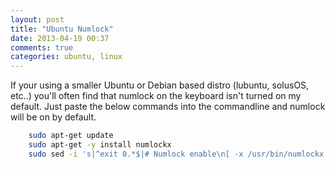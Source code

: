 ```yaml
---
layout: post
title: "Ubuntu Numlock"
date: 2013-04-19 00:37
comments: true
categories: ubuntu, linux
---
```


If your using a smaller Ubuntu or Debian based distro (lubuntu, solusOS, etc..) you'll often find that numlock on the keyboard isn't turned on my default.
Just paste the below commands into the commandline and numlock will be on by default.

``` bash
    sudo apt-get update
    sudo apt-get -y install numlockx
    sudo sed -i 's|^exit 0.*$|# Numlock enable\n[ -x /usr/bin/numlockx ] \&\& numlockx on\n\nexit 0|' /etc/rc.local
```
